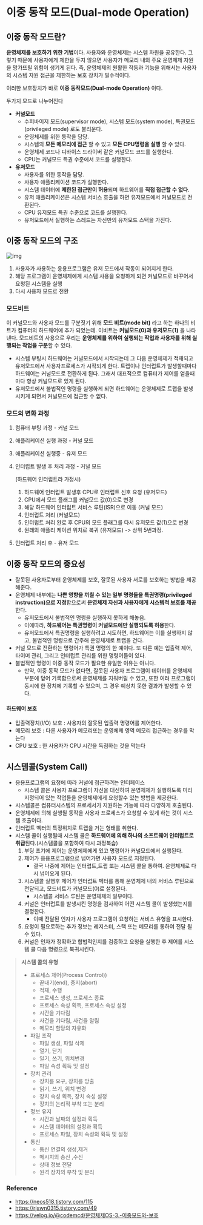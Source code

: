 # 이중 동작 모드(Dual-mode Operation)

## 이중 동작 모드란?

**운영체제를 보호하기 위한 기법**이다. 사용자와 운영체제는 시스템 자원을 공유한다. 그렇기 때문에 사용자에게 제한을 두지 않으면 사용자가 메모리 내의 주요 운영체제 자원을 망가뜨릴 위험이 생기게 된다. 즉, 운영체제의 원활한 작동과 기능을 위해서는 사용자의 시스템 자원 접근을 제한하는 보호 장치가 필수적이다. 

이러한 보호장치가 바로 **이중 동작모드(Dual-mode Operation)** 이다.

두가지 모드로 나누어진다

- **커널모드** 
  - 수퍼바이저 모드(supervisor mode), 시스템 모드(system mode), 특권모드(privileged mode) 로도 불리운다.
  - 운영체제를 위한 동작을 담당.
  - 시스템의 **모든 메모리에 접근** 할 수 있고 **모든 CPU명령을 실행** 할 수 있다.
  - 운영체제 코드나 디바이스 드라이버 같은 커널모드 코드를 실행한다.
  - CPU는 커널모드 특권 수준에서 코드를 실행한다.
- **유저모드**
  - 사용자를 위한 동작을 담당.
  - 사용자 애플리케이션 코드가 실행한다.
  - 시스템 데이터에 **제한된 접근만이 허용**되며 하드웨어를 **직접 접근할 수 없다**.
  - 유저 애플리케이션은 시스템 서비스 호출을 하면 유저모드에서 커널모드로 전환된다.
  - CPU 유저모드 특권 수준으로 코드를 실행한다.
  - 유저모드에서 실행하는 스레드는 자신만의 유저모드 스택을 가진다.

## 이중 동작 모드의 구조



![img](https://k.kakaocdn.net/dn/EiOnx/btqDDvnHjqz/5pwKbBfr95sBvtkroeJcDK/img.png)



1. 사용자가 사용하는 응용프로그램은 유저 모드에서 작동이 되어지게 한다. 
2. 해당 프로그램이 운영체제에게 시스템 사용을 요청하게 되면 커널모드로 바꾸어서 요청된 시스템을 실행
3. 다시 사용자 모드로 전환

### 모드비트

이 커널모드와 사용자 모드를 구분짓기 위해 **모드 비트(mode bit)** 라고 하는 하나의 비트가 컴퓨터의 하드웨어에 추가 되었는데. 이비트는 **커널모드(0)과 유저모드(1)** 을 나타낸다. 모드비트의 사용으로 우리는 **운영체제를 위하여 실행되는 작업과 사용자를 위해 실행되는 작업을 구분**할 수 있다.

- 시스템 부팅시 하드웨어는 커널모드에서 시작되는데 그 다음 운영체제가 적재되고 유저모드에서 사용자프로세스가 시작되게 한다. 트랩이나 인터럽트가 발생할때마다 하드웨어는 커널모드로 전환하게 된다. 그래서 대표적으로 컴퓨터가 제어를 얻을때 마다 항상 커널모드로 있게 된다.
- 유저모드에서 불법적인 명령을 실행하게 되면 하드웨어는 운영체제로 트랩을 발생시키게 되면서 커널모드에 접근할 수 없다.

### 모드의 변화 과정

1. 컴퓨터 부팅 과정 - 커널 모드

2. 애플리케이션 실행 과정 - 커널 모드

3. 애플리케이션 실행중 - 유저 모드

4. 인터럽트 발생 후 처리 과정 - 커널 모드

   (하드웨어 인터럽트라 가정시)

   1. 하드웨어 인터럽트 발생후 CPU로 인터럽트 신호 요청 (유저모드)
   2. CPU에서 모드 플래그를 커널모드 값(0)으로 변경
   3. 해당 하드웨어 인터럽트 서비스 루틴(ISR)으로 이동 (커널 모드)
   4. 인터럽트 처리 (커널모드)
   5. 인터럽트 처리 완료 후 CPU의 모드 플래그를 다시 유저모드 값(1)으로 변경
   6. 원래의 애플리 케이션 위치로 복귀 (유저모드) -> 상위 5번과정.

5. 인터럽트 처리 후 - 유저 모드

## 이중 동작 모드의 중요성

- 잘못된 사용자로부터 운영체제를 보호, 잘못된 사용자 서로를 보호하는 방법을 제공해준다.
- 운영체제 내부에는 **나쁜 영향을 끼칠 수 있는 일부 명령들을 특권명령(privileged instruction)으로 지정**함으로써 **운영체제 자신과 사용자에게 시스템적 보호를 제공**한다. 
  - 유저모드에서 불법적인 명령을 실행하지 못하게 해놓음.
  - 이에따라, **하드웨어는 특권명령이 커널모드에만 실행되도록 허용**한다.
  - 유저모드에서 특권명령을 실행하려고 시도하면, 하드웨어는 이를 실행하지 않고, 불법적인 명령으로 간주해 운영체제로 트랩을 건다.
- 커널 모드로 전환하는 명령어가 특권 명령의 한 예이다. 또 다른 예는 입출력 제어, 타이머 관리, 그리고 인터럽트 관리를 위한 명령어들이 있다.
- 불법적인 명령이 이중 동작 모드가 필요한 유일한 이유는 아니다. 
  - 만약, 이중 동작 모드가 없다면, 잘못된 사용자 프로그램이 데이터를 운영체제 부분에 덮어 기록함으로써 운영체제를 지워버릴 수 있고, 또한 여러 프로그램이 동시에 한 장치에 기록할 수 있으며, 그 경우 예상치 못한 결과가 발생할 수 있다.

#### 하드웨어 보호

* 입출력장치(I/O) 보호 : 사용자의 잘못된 입출력 명령어를 제어한다.
* 메모리 보호 : 다른 사용자가 메모리또는 운영체제 영역 메모리 접근하는 경우를 막는다
* CPU 보호 : 한 사용자가 CPU 시간을 독점하는 것을 막는다

## 시스템콜(System Call)

- 응용프로그램의 요청에 따라 커널에 접근하려는 인터페이스
  - 시스템 콜은 사용자 프로그램이 자신을 대신하여 운영체제가 실행하도록 미리 지정되어 있는 작업들을 운영체제에게 요청할수 있는 방법을 제공한다.
- 시스템콜은 컴퓨터시스템의 프로세서가 지원하는 기능에 따라 다양하게 호출된다.
- 운영체제에 의해 실행될 동작을 사용자 프로세스가 요청할 수 있게 하는 것이 시스템 호출이다.
- 인터럽트 벡터의 특정위치로 트랩을 거는 형태를 취한다.
- 시스템 콜이 실행될때 시스템 콜은 **하드웨어에 의해 하나의 소프트웨어 인터럽트로 취급**된다.(시스템콜을 포함하여 다시 과정복습)
  1. 부팅 초기에 제어는 운영체제에게 있고 명령어가 커널모드에서 실행된다.
  2. 제어가 응용프로그램으로 넘어가면 사용자 모드로 지정된다.
     - 결국 나중에 제어는 인터럽트,트랩 또는 시스템 콜을 통하여. 운영체제로 다시 넘어오게 된다.
  3. 시스템콜 실행후 제어가 인터럽트 벡터를 통해 운영체제 내의 서비스 루틴으로 전달되고, 모드비트가 커널모드(0)로 설정된다.
     - 시스템콜 서비스 루틴은 운영체제의 일부이다.
  4. 커널은 인터럽트를 발생시킨 명령을 검사하여 어떤 시스템 콜이 발생했는지를 결정한다.
     - 이때 전달된 인자가 사용자 프로그램이 요청하는 서비스 유형을 표시한다.
  5. 요청이 필요로하는 추가 정보는 레지스터, 스택 또는 메모리를 통하여 전달 될 수 있다. 
  6. 커널은 인자가 정확하고 합법적인지를 검증하고 요청을 실행한 후 제어를 시스템 콜 다음 명령으로 복귀시킨다.

> **시스템 콜의 유형**
>
> - 프로세스 제어(Process Control))
>   - 끝내기(end), 중지(abort)
>   - 적재, 수행
>   - 프로세스 생성, 프로세스 종료
>   - 프로세스 속성 획득, 프로세스 속성 설정
>   - 시간을 기다림
>   - 사건을 기다림, 사건을 알림
>   - 메모리 할당의 자유화
> - 파일 조작
>   - 파일 생성, 파일 삭제
>   - 열기, 닫기
>   - 일기, 쓰기, 위치변경
>   - 파일 속성 획득 및 설정
> - 장치 관리
>   - 장치를 요구, 장치를 방출
>   - 읽기, 쓰기, 위치 변경
>   - 장치 속성 획득, 장치 속성 설정
>   - 장치의 논리적 부착 또는 분리
> - 정보 유지
>   - 시간과 날짜의 설정과 획득
>   - 시스템 데이터의 설정과 획득
>   - 프로세스 파일, 장치 속성의 획득 및 설정
> - 통신
>   - 통신 연결의 생성,제거
>   - 메시지의 송신 ,수신
>   - 상태 정보 전달
>   - 원격 장치의 부착 및 분리

### Reference

- https://neos518.tistory.com/115
- https://rjswn0315.tistory.com/49
- https://velog.io/@codemcd/운영체제OS-3.-이중모드와-보호
